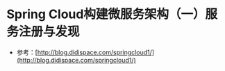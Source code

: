 # Spring Cloud构建微服务架构（一）服务注册与发现

- 参考：[http://blog.didispace.com/springcloud1/](http://blog.didispace.com/springcloud1/)
